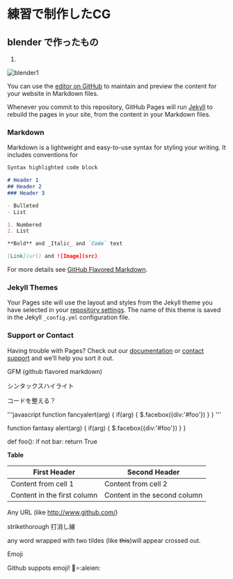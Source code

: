 # 練習で制作したCG



## blender で作ったもの

1.  


![blender1](http://TomoakiOhashi.github.io/images/blender/blender1.PNG)





You can use the [editor on GitHub](https://github.com/TomoakiOhashi/TomoakiOhashi.github.io/edit/master/index.md) to maintain and preview the content for your website in Markdown files.

Whenever you commit to this repository, GitHub Pages will run [Jekyll](https://jekyllrb.com/) to rebuild the pages in your site, from the content in your Markdown files.

### Markdown

Markdown is a lightweight and easy-to-use syntax for styling your writing. It includes conventions for

```markdown
Syntax highlighted code block

# Header 1
## Header 2
### Header 3

- Bulleted
- List

1. Numbered
2. List

**Bold** and _Italic_ and `Code` text

[Link](url) and ![Image](src)
```

For more details see [GitHub Flavored Markdown](https://guides.github.com/features/mastering-markdown/).

### Jekyll Themes

Your Pages site will use the layout and styles from the Jekyll theme you have selected in your [repository settings](https://github.com/TomoakiOhashi/TomoakiOhashi.github.io/settings). The name of this theme is saved in the Jekyll `_config.yml` configuration file.

### Support or Contact

Having trouble with Pages? Check out our [documentation](https://help.github.com/categories/github-pages-basics/) or [contact support](https://github.com/contact) and we’ll help you sort it out.



GFM (github flavored markdown)

シンタックスハイライト

コードを整える？

'''javascript
function fancyalert(arg) {
  if(arg) {
    $.facebox({div:'#foo'})
  }
}
'''


function fantasy alert(arg) {
  if(arg) {
    $.facebox({div:'#foo'})
  } 
}


def foo():
  if not bar:
    return True
    
**Table**

First Header | Second Header
------------ | -------------
Content from cell 1 | Content from cell 2
Content in the first column | Content in the second column


Any URL (like http://www.github.com/) 

strikethorough
打消し線

any word wrapped with two tildes (like ~~this~~)will appear crossed out.

Emoji

Github suppots emoji!
:imp::star::aleien:
